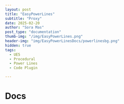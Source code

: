 ```yaml
---
layout: post
title: "EasyPowerLines"
subtitle: "Proxy"
date: 2025-02-20
author: "Sora Mas"
post_type: "documentation"
thumb-img: "/img/EasyPowerLines.png"
header-img: "img/EasyPowerLinesDocs/powerlinesbg.png"
hidden: true
tags:
  - UE5
  - Procedural
  - Power Lines
  - Code Plugin

---
```


# Docs